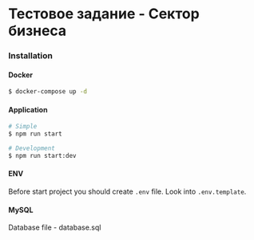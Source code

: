 # Тестовое задание - Сектор бизнеса

### Installation

#### Docker 

```bash
$ docker-compose up -d
```

#### Application

```bash
# Simple
$ npm run start

# Development
$ npm run start:dev
```

#### ENV

Before start project you should create `.env` file. Look into `.env.template`.

#### MySQL 

Database file - database.sql
